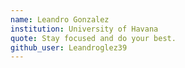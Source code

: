 ```yaml
---
name: Leandro Gonzalez
institution: University of Havana
quote: Stay focused and do your best.
github_user: Leandroglez39
---
```

